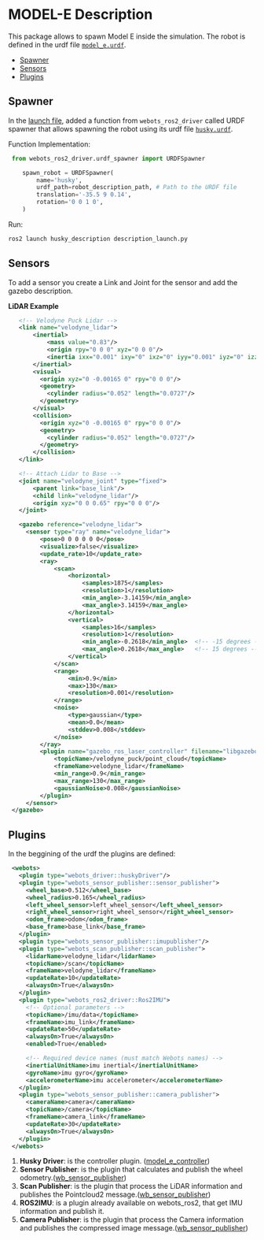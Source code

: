 # MODEL-E Description
This package allows to spawn Model E inside the simulation. The robot is defined in the urdf file [`model_e.urdf`](./robot/model_e.urdf).
- [Spawner](#spawner)
- [Sensors](#sensors)
- [Plugins](#plugins)



## Spawner 
In the [launch file](./launch/spawn_model_e.py), added a function from `webots_ros2_driver` called URDF spawner that allows spawning the robot using its urdf file [`husky.urdf`](./robot/husky.urdf).

Function Implementation:

```py
 from webots_ros2_driver.urdf_spawner import URDFSpawner

    spawn_robot = URDFSpawner(
        name='husky',
        urdf_path=robot_description_path, # Path to the URDF file
        translation='-35.5 9 0.14',
        rotation='0 0 1 0',
    )

```

Run:
```bash
ros2 launch husky_description description_launch.py
```

## Sensors

To add a sensor you create a Link and Joint for the sensor and add the gazebo description.

**LiDAR Example**
 ```XML 
    <!-- Velodyne Puck Lidar -->
    <link name="velodyne_lidar">
        <inertial>
            <mass value="0.83"/>
            <origin rpy="0 0 0" xyz="0 0 0"/>
            <inertia ixx="0.001" ixy="0" ixz="0" iyy="0.001" iyz="0" izz="0.0005"/>
        </inertial>
        <visual>
          <origin xyz="0 -0.00165 0" rpy="0 0 0"/>
          <geometry>
            <cylinder radius="0.052" length="0.0727"/>
          </geometry>
        </visual>
        <collision>
          <origin xyz="0 -0.00165 0" rpy="0 0 0"/>
          <geometry>
            <cylinder radius="0.052" length="0.0727"/>
          </geometry>
        </collision>
    </link>

    <!-- Attach Lidar to Base -->
    <joint name="velodyne_joint" type="fixed">
        <parent link="base_link"/>
        <child link="velodyne_lidar"/>
        <origin xyz="0 0 0.65" rpy="0 0 0"/>
    </joint>

    <gazebo reference="velodyne_lidar">
      <sensor type="ray" name="velodyne_lidar">
          <pose>0 0 0 0 0 0</pose>
          <visualize>false</visualize>
          <update_rate>10</update_rate>
          <ray>
              <scan>
                  <horizontal>
                      <samples>1875</samples>
                      <resolution>1</resolution>
                      <min_angle>-3.14159</min_angle>
                      <max_angle>3.14159</max_angle>
                  </horizontal>
                  <vertical>
                      <samples>16</samples>
                      <resolution>1</resolution>
                      <min_angle>-0.2618</min_angle>  <!-- -15 degrees -->
                      <max_angle>0.2618</max_angle>   <!-- 15 degrees -->
                  </vertical>
              </scan>
              <range>
                  <min>0.9</min>
                  <max>130</max>
                  <resolution>0.001</resolution>
              </range>
              <noise>
                  <type>gaussian</type>
                  <mean>0.0</mean>
                  <stddev>0.008</stddev>
              </noise>
          </ray>
          <plugin name="gazebo_ros_laser_controller" filename="libgazebo_ros_velodyne_laser.so">
              <topicName>/velodyne_puck/point_cloud</topicName>
              <frameName>velodyne_lidar</frameName>
              <min_range>0.9</min_range>
              <max_range>130</max_range>
              <gaussianNoise>0.008</gaussianNoise>
          </plugin>
      </sensor>
  </gazebo>
```  



## Plugins
In the beggining of the urdf the plugins are defined:
 ```XML 
  <webots>
    <plugin type="webots_driver::huskyDriver"/>
    <plugin type="webots_sensor_publisher::sensor_publisher">
      <wheel_base>0.512</wheel_base>
      <wheel_radius>0.165</wheel_radius>
      <left_wheel_sensor>left_wheel_sensor</left_wheel_sensor>
      <right_wheel_sensor>right_wheel_sensor</right_wheel_sensor>
      <odom_frame>odom</odom_frame>
      <base_frame>base_link</base_frame>
    </plugin>
    <plugin type="webots_sensor_publisher::imupublisher"/>
    <plugin type="webots_scan_publisher::scan_publisher">
      <lidarName>velodyne_lidar</lidarName>
      <topicName>/scan</topicName>
      <frameName>velodyne_lidar</frameName>
      <updateRate>10</updateRate>
      <alwaysOn>True</alwaysOn>
    </plugin>
    <plugin type="webots_ros2_driver::Ros2IMU">
      <!-- Optional parameters -->
      <topicName>/imu/data</topicName>
      <frameName>imu_link</frameName>
      <updateRate>50</updateRate>
      <alwaysOn>True</alwaysOn>
      <enabled>True</enabled>

      <!-- Required device names (must match Webots names) -->
      <inertialUnitName>imu inertial</inertialUnitName>
      <gyroName>imu gyro</gyroName>
      <accelerometerName>imu accelerometer</accelerometerName>
    </plugin>
    <plugin type="webots_sensor_publisher::camera_publisher">
      <cameraName>camera</cameraName>
      <topicName>/camera</topicName>
      <frameName>camera_link</frameName>  
      <updateRate>30</updateRate>
      <alwaysOn>True</alwaysOn>
    </plugin>
  </webots>
```  

1. **Husky Driver**: is the controller plugin. ([model_e_controller](../model_e_controller/))
2. **Sensor Publisher**: is the plugin that calculates and publish the wheel odometry.([wb_sensor_publisher](../../../wb_sensor_publisher/))
3.  **Scan Publisher**: is the plugin that process the LiDAR information and publishes the Pointcloud2 message.([wb_sensor_publisher](../../../wb_sensor_publisher/))
2.  **ROS2IMU**: is a plugin already available on webots_ros2, that get IMU information and publish it.
5.  **Camera Publisher**: is the plugin that process the Camera information and publishes the compressed image message.([wb_sensor_publisher](../../../wb_sensor_publisher/))




 
